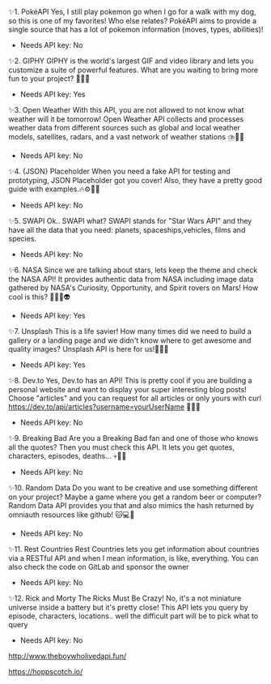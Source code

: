 ✨1. PokéAPI
Yes, I still play pokemon go when I go for a walk with my dog, so this is one of my favorites! Who else relates?
PokéAPI aims to provide a single source that has a lot of pokemon information (moves, types, abilities)!
- Needs API key: No



✨2. GIPHY
GIPHY is the world's largest GIF and video library and lets you customize a suite of powerful features. What are you waiting to bring more fun to your project? 🎡🎢🎆
- Needs API key: Yes



✨3. Open Weather
With this API, you are not allowed to not know what weather will it be tomorrow! Open Weather API collects and processes weather data from different sources such as global and local weather models, satellites, radars, and a vast network of weather stations ⛈️🥶🧊
- Needs API key: No



✨4. {JSON} Placeholder
When you need a fake API for testing and prototyping, JSON Placeholder got you cover! Also, they have a pretty good guide with examples.🔥⚙️👩‍💻
- Needs API key: No


✨5. SWAPI
Ok.. SWAPI what? SWAPI stands for "Star Wars API" and they have all the data that you need: planets, spaceships,vehicles, films and species.
- Needs API key: No



✨6. NASA
Since we are talking about stars, lets keep the theme and check the NASA API! It provides authentic data from NASA including image data gathered by NASA's Curiosity, Opportunity, and Spirit rovers on Mars! How cool is this? 🧑‍🚀🚀👽
- Needs API key: Yes



✨7. Unsplash
This is a life savier! How many times did we need to build a gallery or a landing page and we didn't know where to get awesome and quality images? Unsplash API is here for us!📸🌳🌼
- Needs API key: Yes



✨8. Dev.to
Yes, Dev.to has an API! This is pretty cool if you are building a personal website and want to display your super interesting blog posts! Choose "articles" and you can request for all articles or only yours with
curl https://dev.to/api/articles?username=yourUserName 🤯💖👀
- Needs API key: No



✨9. Breaking Bad
Are you a Breaking Bad fan and one of those who knows all the quotes? Then you must check this API. It lets you get quotes, characters, episodes, deaths... 💀🎩😎
- Needs API key: No



✨10. Random Data
Do you want to be creative and use something different on your project? Maybe a game where you get a random beer or computer? Random Data API provides you that and also mimics the hash returned by omniauth resources like github! 🐱💻🍺
- Needs API key: No



✨11. Rest Countries
Rest Countries lets you get information about countries via a RESTful API and when I mean information, is like, everything. You can also check the code on GitLab and sponsor the owner
- Needs API key: No


✨12. Rick and Morty
The Ricks Must Be Crazy! No, it's a not miniature universe inside a battery but it's pretty close! This API lets you query by episode, characters, locations.. well the difficult part will be to pick what to query
- Needs API key: No


http://www.theboywholivedapi.fun/

https://hoppscotch.io/
